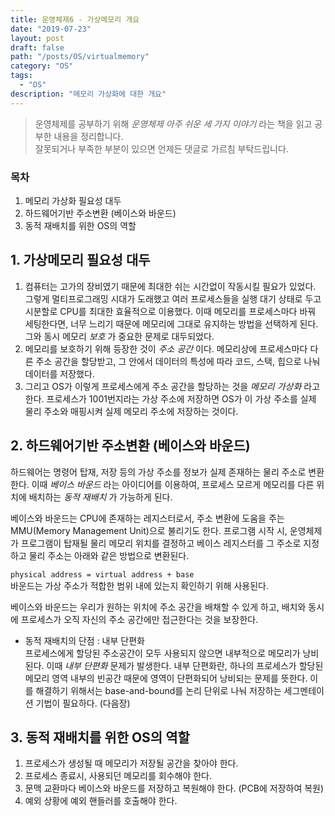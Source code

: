 ```yaml
---
title: 운영체제6 - 가상메모리 개요
date: "2019-07-23"
layout: post
draft: false
path: "/posts/OS/virtualmemory"
category: "OS"
tags:
  - "OS"
description: "메모리 가상화에 대한 개요"
---
```


> 운영체제를 공부하기 위해 *운영체제 아주 쉬운 세 가지 이야기* 라는 책을 읽고 공부한 내용을 정리합니다.  
> 잘못되거나 부족한 부분이 있으면 언제든 댓글로 가르침 부탁드립니다.


### 목차
1. 메모리 가상화 필요성 대두
2. 하드웨어기반 주소변환 (베이스와 바운드)
3. 동적 재배치를 위한 OS의 역할
  
  
## 1. 가상메모리 필요성 대두
1. 컴퓨터는 고가의 장비였기 때문에 최대한 쉬는 시간없이 작동시킬 필요가 있었다. 그렇게 멀티프로그래밍 시대가 도래했고 여러 프로세스들을 실행 대기 상태로 두고 시분할로 CPU를 최대한 효율적으로 이용했다. 이때 메모리를 프로세스마다 바꿔 세팅한다면, 너무 느리기 때문에 메모리에 그대로 유지하는 방법을 선택하게 된다. 그와 동시 메모리 *보호* 가 중요한 문제로 대두되었다.
2. 메모리를 보호하기 위해 등장한 것이 *주소 공간* 이다. 메모리상에 프로세스마다 다른 주소 공간을 할당받고, 그 안에서 데이터의 특성에 따라 코드, 스택, 힙으로 나눠 데이터를 저장했다.
3. 그리고 OS가 이렇게 프로세스에게 주소 공간을 할당하는 것을 *메모리 가상화* 라고 한다. 프로세스가 1001번지라는 가상 주소에 저장하면 OS가 이 가상 주소를 실제 물리 주소와 매핑시켜 실제 메모리 주소에 저장하는 것이다.
  


## 2. 하드웨어기반 주소변환 (베이스와 바운드)
하드웨어는 명령어 탑재, 저장 등의 가상 주소를 정보가 실제 존재하는 물리 주소로 변환한다. 이때 *베이스 바운드* 라는 아이디어를 이용하여, 프로세스 모르게 메모리를 다른 위치에 배치하는 *동적 재배치* 가 가능하게 된다.   
    
베이스와 바운드는 CPU에 존재하는 레지스터로서, 주소 변환에 도움을 주는 MMU(Memory Management Unit)으로 불리기도 한다. 프로그램 시작 시, 운영체제가 프로그램이 탑재될 물리 메모리 위치를 결정하고 베이스 레지스터를 그 주소로 지정하고 물리 주소는 아래와 같은 방법으로 변환된다.  
  
`physical address = virtual address + base`  
바운드는 가상 주소가 적합한 범위 내에 있는지 확인하기 위해 사용된다.
  
베이스와 바운드는 우리가 원하는 위치에 주소 공간을 배채할 수 있게 하고, 배치와 동시에 프로세스가 오직 자신의 주소 공간에만 접근한다는 것을 보장한다.

* 동적 재배치의 단점 : 내부 단편화   
프로세스에게 할당된 주소공간이 모두 사용되지 않으면 내부적으로 메모리가 낭비된다. 이때 *내부 단편화* 문제가 발생한다. 내부 단편화란, 하나의 프로세스가 할당된 메모리 영역 내부의 빈공간 때문에 영역이 단편화되어 낭비되는 문제를 뜻한다. 이를 해결하기 위해서는 base-and-bound를 논리 단위로 나눠 저장하는 세그멘테이션 기법이 필요하다. (다음장)
  
  

## 3. 동적 재배치를 위한 OS의 역할
1. 프로세스가 생성될 때 메모리가 저장될 공간을 찾아야 한다.
2. 프로세스 종료시, 사용되던 메모리를 회수해야 한다.
3. 문맥 교환마다 베이스와 바운드를 저장하고 복원해야 한다. (PCB에 저장하여 복원)
4. 예외 상황에 예외 핸들러를 호출해야 한다.